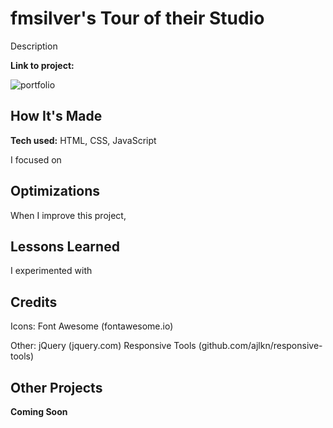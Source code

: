 # fmsilver's Tour of their Studio
Description

**Link to project:** 

![portfolio](https://artistportfoliotest.netlify.app/)

## How It's Made

**Tech used:** HTML, CSS, JavaScript

I focused on 

## Optimizations

When I improve this project, 

## Lessons Learned

I experimented with 

## Credits

Icons:
Font Awesome (fontawesome.io)

Other:
jQuery (jquery.com)
Responsive Tools (github.com/ajlkn/responsive-tools)

## Other Projects

**Coming Soon**

<!-- <table bordercolor="#66b2b2">
  <tr>
    <td width="33.3%"  style="align:center;" valign="top">
	<a target="_blank" href="#">**Coming Soon**</a>
    	<br>
    	<a target="_blank" href="#">
    	<img src="#" width="100%"  alt="#">
        </a>
    </td>
    <td width="33.3%" valign="top">
	<a target="_blank" href="#">**Coming Soon**</a>
      	<br>
        <a target="_blank" href="#">
          <img src="#" width="100%" alt="#">
        </a>
    </td>
    <td width="33.3%" valign="top">
	<a target="_blank" href="#">**Coming Soon**</a>
        <br>
        <a target="_blank" href="#">
          <img src="#" width="100%" alt="#">
        </a>
    </td>
  </tr>
</table> -->